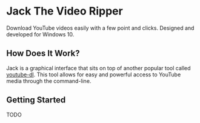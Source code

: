 # Jack The Video Ripper

Download YouTube videos easily with a few point and clicks. Designed and developed for Windows 10.

## How Does It Work?

Jack is a graphical interface that sits on top of another popular tool called [youtube-dl](https://github.com/ytdl-org/youtube-dl). This tool allows for easy and powerful access to YouTube media through the command-line.

## Getting Started

TODO
